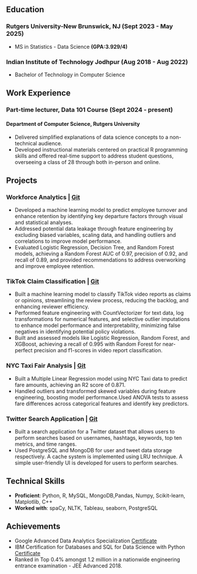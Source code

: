 ## Education
### Rutgers University-New Brunswick, NJ (Sept 2023 - May 2025) 
* MS in Statistics - Data Science **(GPA:3.929/4)**

### Indian Institute of Technology Jodhpur (Aug 2018 - Aug 2022)
* Bachelor of Technology in Computer Science


## Work Experience
### Part-time lecturer, Data 101 Course (Sept 2024 - present)
#### Department of Computer Science, Rutgers University 
* Delivered simplified explanations of data science concepts to a non-technical audience.
* Developed instructional materials centered on practical R programming skills and offered real-time support to address
student questions, overseeing a class of 28 through both in-person and online.

## Projects
### Workforce Analytics | [Git](https://github.com/amrutha2508/HR-Data-Analysis/tree/main)
* Developed a machine learning model to predict employee turnover and enhance retention by identifying key departure factors through visual and statistical analyses.
* Addressed potential data leakage through feature engineering by excluding biased variables, scaling data, and handling outliers and correlations to improve model performance.
* Evaluated Logistic Regression, Decision Tree, and Random Forest models, achieving a Random Forest AUC of 0.97, precision of 0.92, and recall of 0.89, and provided recommendations to address overworking and improve employee retention.

### TikTok Claim Classification | [Git](https://github.com/amrutha2508/TikTokClaimClassification)
* Built a machine learning model to classify TikTok video reports as claims or opinions, streamlining the review process, reducing the backlog, and enhancing reviewer efficiency.
* Performed feature engineering with CountVectorizer for text data, log transformations for numerical features, and selective outlier imputations to enhance model performance and interpretability, minimizing false negatives in identifying potential policy violations.
* Built and assessed models like Logistic Regression, Random Forest, and XGBoost, achieving a recall of 0.995 with Random Forest for near-perfect precision and f1-scores in video report classification.

### NYC Taxi Fair Analysis | [Git](https://github.com/amrutha2508/NYCTaxiFairAnalysis)
* Built a Multiple Linear Regression model using NYC Taxi data to predict fare amounts, achieving an R2 score of 0.871.
* Handled outliers and transformed skewed variables during feature engineering, boosting model performance.Used
ANOVA tests to assess fare differences across categorical features and identify key predictors.

### Twitter Search Application | [Git](https://github.com/amrutha2508/AdvDataScience_Project)
* Built a search application for a Twitter dataset that allows users to perform searches based on usernames, hashtags, keywords, top ten metrics, and time ranges.
* Used PostgreSQL and MongoDB for user and tweet data storage respectively. A cache system is implemented using LRU technique. A simple user-friendly UI is developed for users to perform searches.

## Technical Skills
* **Proficient**: Python, R, MySQL, MongoDB,Pandas, Numpy, Scikit-learn, Matplotlib, C++
* **Worked with**: spaCy, NLTK, Tableau, seaborn, PostgreSQL

## Achievements
* Google Advanced Data Analytics Specialization [Certificate](https://coursera.org/share/8c1abf7333d204ce6a942e7adada169f)
* IBM Certification for Databases and SQL for Data Science with Python [Certificate](https://coursera.org/share/53ee8d6f07ed2a3918e7cc69ad913079)
* Ranked in Top 0.4% amongst 1.2 million in a nationwide engineering entrance examination - JEE Advanced 2018.
